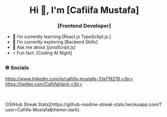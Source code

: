 <h1 align="center">Hi 👋, I'm [Cafiifa Mustafa]</h1>
<h3 align="center">[Frontend Developer]</h3>

- 🔭 I’m currently learning [React.js TypeSctipt.js.]
- 🌱 I’m currently exploring [Backend Skills]
- 💬 Ask me about *[javaScript.js]*
- ⚡ Fun fact: [Coding At Night]

### 🌐 Socials
https://www.linkedin.com/in/cafiifa-mustafe-31a719276.</br>
https://twitter.com/CafiifaHariir.</br>

</br>
</br>
![GitHub Streak Stats](https://github-readme-streak-stats.herokuapp.com/?user=Cafiifa-Mustafa&theme=dark).

